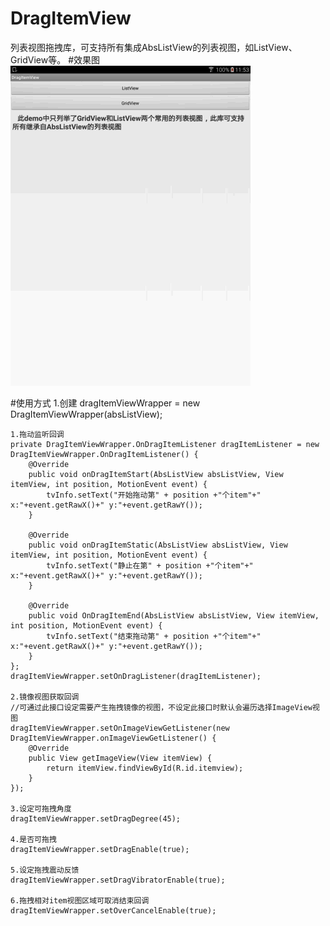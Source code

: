 # DragItemView
列表视图拖拽库，可支持所有集成AbsListView的列表视图，如ListView、GridView等。
#效果图
![name](https://raw.githubusercontent.com/wcl9900/DragItemView/master/dragitemview.gif)

#使用方式
    1.创建
    dragItemViewWrapper = new DragItemViewWrapper(absListView);
    
    1.拖动监听回调
    private DragItemViewWrapper.OnDragItemListener dragItemListener = new DragItemViewWrapper.OnDragItemListener() {
        @Override
        public void onDragItemStart(AbsListView absListView, View itemView, int position, MotionEvent event) {
            tvInfo.setText("开始拖动第" + position +"个item"+" x:"+event.getRawX()+" y:"+event.getRawY());
        }
        
        @Override
        public void onDragItemStatic(AbsListView absListView, View itemView, int position, MotionEvent event) {
            tvInfo.setText("静止在第" + position +"个item"+" x:"+event.getRawX()+" y:"+event.getRawY());
        }

        @Override
        public void OnDragItemEnd(AbsListView absListView, View itemView, int position, MotionEvent event) {
            tvInfo.setText("结束拖动第" + position +"个item"+" x:"+event.getRawX()+" y:"+event.getRawY());
        }
    };
    dragItemViewWrapper.setOnDragListener(dragItemListener);
    
    2.镜像视图获取回调
    //可通过此接口设定需要产生拖拽镜像的视图，不设定此接口时默认会遍历选择ImageView视图
    dragItemViewWrapper.setOnImageViewGetListener(new DragItemViewWrapper.onImageViewGetListener() {
        @Override
        public View getImageView(View itemView) {
            return itemView.findViewById(R.id.itemview);
        }
    });
    
    3.设定可拖拽角度
    dragItemViewWrapper.setDragDegree(45);
    
    4.是否可拖拽
    dragItemViewWrapper.setDragEnable(true);
    
    5.设定拖拽震动反馈
    dragItemViewWrapper.setDragVibratorEnable(true);
    
    6.拖拽相对item视图区域可取消结束回调
    dragItemViewWrapper.setOverCancelEnable(true);
